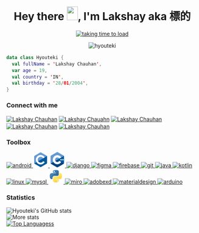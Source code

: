 <h1 align="center"> Hey there <img src="https://github.com/TheDudeThatCode/TheDudeThatCode/blob/master/Assets/Hi.gif" height="36px" width="29px">, I'm Lakshay aka 標的 </h1>

<p align="center">
<a href="https://github.com/Hyouteki" target="blank"> <img src="https://readme-typing-svg.herokuapp.com?color=7DF9FF&width=380&height=45&lines=Android+Developer;Manga+Enthusiast;Nice+To+Meet+You+🙃&style=bold&center=true" alt="taking time to load" /></a>
</p>

<p align="center"> <img src="https://komarev.com/ghpvc/?username=hyouteki&label=Profile%20views&color=301930&style=bold" alt="hyouteki" /> </p>

```kotlin
data class Hyouteki {
  val fullName = 'Lakshay Chauhan',
  var age = 19,
  val country = 'IN',
  val birthday = '28/01/2004',
}
```

### Connect with me

<a href="https://leetcode.com/lakshay21060/" target="blank"><img align="center" src="https://raw.githubusercontent.com/rahuldkjain/github-profile-readme-generator/master/src/images/icons/Social/leet-code.svg" alt="Lakshay Chauhan" height="30" width="40" /></a>
<a href="https://www.reddit.com/user/LuckyDGreat" target="blank"><img align="center" src="https://cdn-icons-png.flaticon.com/512/2504/2504934.png" alt="Lakshay Chauahn" height="36" width="36" /></a>
<a href="https://www.linkedin.com/in/lakshay-chauhan-319200239/" target="blank"><img align="center" src="https://cdn-icons-png.flaticon.com/512/2504/2504923.png" alt="Lakshay Chauhan" height="36" width="36" /></a>
<a href="https://www.instagram.com/mainlakshayhoon/" target="blank"><img align="center" src="https://cdn-icons-png.flaticon.com/512/2111/2111463.png" alt="Lakshay Chauhan" height="36" width="36" /></a>
<a href="https://discord.gg/Nosferatu#0125" target="blank"><img align="center" src="https://cdn-icons-png.flaticon.com/512/5968/5968756.png" alt="Lakshay Chauhan" height="40" width="38" /></a>
<br/>


### Toolbox
<p align="left"> 
<a href="https://developer.android.com" target="_blank" rel="noreferrer"> 
<img src="https://cdn-icons-png.flaticon.com/512/888/888839.png" alt="android" width="40" height="40"/> </a> 
<a href="https://www.cprogramming.com/" target="_blank" rel="noreferrer"> 
<img src="https://raw.githubusercontent.com/devicons/devicon/master/icons/c/c-original.svg" alt="c" width="40" height="40"/> </a> 
<a href="https://www.w3schools.com/cpp/" target="_blank" rel="noreferrer"> 
<img src="https://raw.githubusercontent.com/devicons/devicon/master/icons/cplusplus/cplusplus-original.svg" alt="cplusplus" width="40" height="40"/> </a> 
<a href="https://www.djangoproject.com/" target="_blank" rel="noreferrer"> 
<img src="https://icons-for-free.com/iconfiles/png/512/vscode+icons+type+django-1324451277244670707.png" alt="django" width="40" height="40"/> </a> 
<a href="https://www.figma.com/" target="_blank" rel="noreferrer"> 
<img src="https://www.vectorlogo.zone/logos/figma/figma-icon.svg" alt="figma" width="40" height="40"/> </a> 
<a href="https://firebase.google.com/" target="_blank" rel="noreferrer"> 
<img src="https://www.vectorlogo.zone/logos/firebase/firebase-icon.svg" alt="firebase" width="40" height="40"/> </a> 
<a href="https://git-scm.com/" target="_blank" rel="noreferrer"> 
<img src="https://www.vectorlogo.zone/logos/git-scm/git-scm-icon.svg" alt="git" width="40" height="40"/> </a> 
<a href="https://www.java.com" target="_blank" rel="noreferrer"> 
<img src="https://cdn-icons-png.flaticon.com/512/1387/1387539.png" alt="java" width="40" height="40"/> </a> 
<a href="https://kotlinlang.org" target="_blank" rel="noreferrer"> 
<img src="https://www.vectorlogo.zone/logos/kotlinlang/kotlinlang-icon.svg" alt="kotlin" width="40" height="40"/> </a> 
<a href="https://www.linux.org/" target="_blank" rel="noreferrer"> 
<img src="https://cdn-icons-png.flaticon.com/512/546/546049.png" alt="linux" width="40" height="40"/> </a> 
<a href="https://www.mysql.com/" target="_blank" rel="noreferrer"> 
<img src="https://cdn-icons-png.flaticon.com/512/470/470661.png" alt="mysql" width="40" height="40"/> </a> 
<a href="https://www.python.org" target="_blank" rel="noreferrer"> 
<img src="https://raw.githubusercontent.com/devicons/devicon/master/icons/python/python-original.svg" alt="python" width="40" height="40"/> </a> 
<a href="https://miro.com" target="_blank" rel="noreferrer"> 
<img src="https://files.readme.io/17d4a23-miro-logo-color-square.png" alt="miro" width="40" height="40"/> </a> 
<a href="https://helpx.adobe.com/in/support/xd.html" target="_blank" rel="noreferrer"> 
<img src="https://upload.wikimedia.org/wikipedia/commons/thumb/c/c2/Adobe_XD_CC_icon.svg/512px-Adobe_XD_CC_icon.svg.png?20210729021535" alt="adobexd" width="40" height="40"/> </a> 
<a href="https://m3.material.io/" target="_blank" rel="noreferrer"> 
<img src="https://m3.material.io/favicon.ico" alt="materialdesign" width="40" height="40"/> </a>
<a href="https://www.arduino.cc/" target="_blank" rel="noreferrer">
<img src="https://cdn.worldvectorlogo.com/logos/arduino-1.svg" alt="arduino" width="40" height="40"/> </a>

### Statistics
![Hyouteki's GitHub stats](https://github-readme-stats.vercel.app/api?username=hyouteki&show_icons=true&theme=synthwave)<br>
![More stats](https://github-readme-streak-stats.herokuapp.com/?user=hyouteki&theme=synthwave&hide_border=false)<br/>
[![Top Languagess](https://github-readme-stats.vercel.app/api/top-langs/?username=hyouteki&layout=compact&theme=synthwave)](https://github.com/anuraghazra/github-readme-stats)
